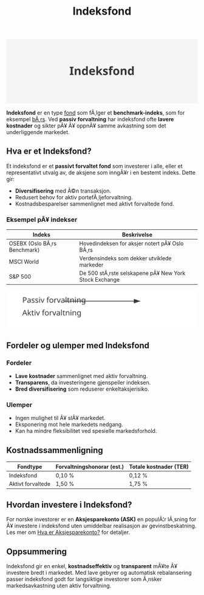 ﻿---
title: "Indeksfond"
meta_title: "Indeksfond"
meta_description: '![Indeksfond](indeksfond-image.svg)'
slug: indeksfond
type: blog
layout: pages/single
---

![Indeksfond](indeksfond-image.svg)

**Indeksfond** er en type [fond](/blogs/regnskap/hva-er-fond "Hva er Fond? Ulike Typer Fond og Regnskapsbehandling") som fÃ¸lger et **benchmark-indeks**, som for eksempel [bÃ¸rs](/blogs/regnskap/bors "BÃ¸rs i Norge - Alt om Oslo BÃ¸rs, handel og nÃ¸kkelbegreper"). Ved **passiv forvaltning** har indeksfond ofte **lavere kostnader** og sikter pÃ¥ Ã¥ oppnÃ¥ samme avkastning som det underliggende markedet.

## Hva er et Indeksfond?

Et indeksfond er et **passivt forvaltet fond** som investerer i alle, eller et representativt utvalg av, de aksjene som inngÃ¥r i en bestemt indeks. Dette gir:

* **Diversifisering** med Ã©n transaksjon.
* Redusert behov for aktiv portefÃ¸ljeforvaltning.
* Kostnadsbesparelser sammenlignet med aktivt forvaltede fond.

### Eksempel pÃ¥ indekser

| Indeks                      | Beskrivelse                                    |
|-----------------------------|------------------------------------------------|
| OSEBX (Oslo BÃ¸rs Benchmark)  | Hovedindeksen for aksjer notert pÃ¥ Oslo BÃ¸rs   |
| MSCI World                  | Verdensindeks som dekker utviklede markeder    |
| S&P 500                     | De 500 stÃ¸rste selskapene pÃ¥ New York Stock Exchange |

![Struktur av Indeksfond](indeksfond-struktur.svg)

## Fordeler og ulemper med Indeksfond

### Fordeler

* **Lave kostnader** sammenlignet med aktiv forvaltning.
* **Transparens**, da investeringene gjenspeiler indeksen.
* **Bred diversifisering** som reduserer enkeltaksjerisiko.

### Ulemper

* Ingen mulighet til Ã¥ slÃ¥ markedet.
* Eksponering mot hele markedets nedgang.
* Kan ha mindre fleksibilitet ved spesielle markedsforhold.

## Kostnadssammenligning

| Fondtype           | Forvaltningshonorar (est.) | Totale kostnader (TER) |
|--------------------|-----------------------------|------------------------|
| Indeksfond         | 0,10 %                      | 0,12 %                 |
| Aktivt forvaltede  | 1,50 %                      | 1,75 %                 |

## Hvordan investere i Indeksfond?

For norske investorer er en **Aksjesparekonto (ASK)** en populÃ¦r lÃ¸sning for Ã¥ investere i indeksfond uten umiddelbar realisasjon av gevinstbeskatning. Les mer om [Hva er Aksjesparekonto?](/blogs/regnskap/hva-er-aksjesparekonto "Hva er Aksjesparekonto? Guide til skattefordeler og investering") for detaljer.

## Oppsummering

Indeksfond gir en enkel, **kostnadseffektiv** og **transparent** mÃ¥te Ã¥ investere bredt i markedet. Med lave gebyrer og automatisk rebalansering passer indeksfond godt for langsiktige investorer som Ã¸nsker markedsavkastning uten aktiv forvaltning.






